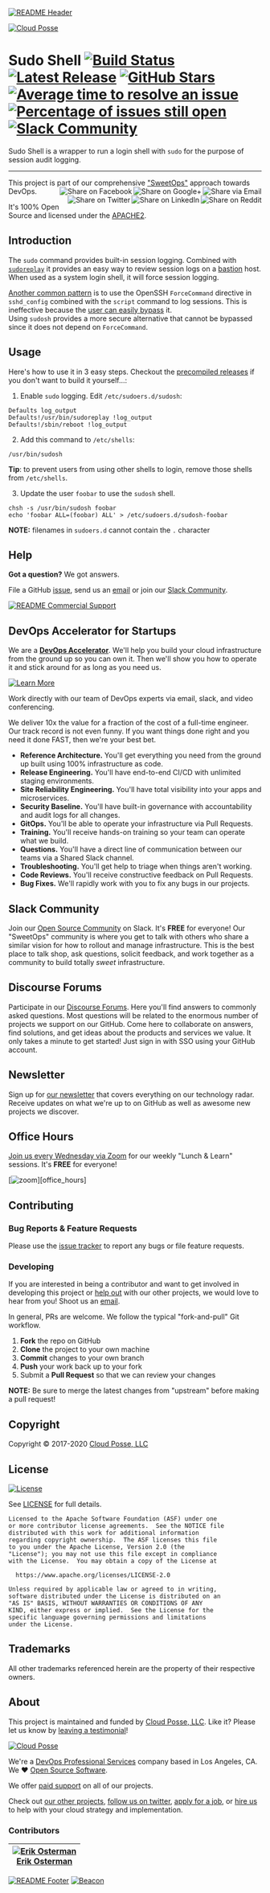 <!-- 














  ** DO NOT EDIT THIS FILE
  ** 
  ** This file was automatically generated by the `build-harness`. 
  ** 1) Make all changes to `README.yaml` 
  ** 2) Run `make init` (you only need to do this once)
  ** 3) Run`make readme` to rebuild this file. 
  **
  ** (We maintain HUNDREDS of open source projects. This is how we maintain our sanity.)
  **















  -->
[![README Header][readme_header_img]][readme_header_link]

[![Cloud Posse][logo]](https://cpco.io/homepage)

# Sudo Shell [![Build Status](https://github.com/cloudposse/sudosh/workflows/go/badge.svg?branch=master)](https://github.com/cloudposse/sudosh/actions) [![Latest Release](https://img.shields.io/github/release/cloudposse/sudosh.svg)](https://github.com/cloudposse/sudosh/releases/latest) [![GitHub Stars](https://img.shields.io/github/stars/cloudposse/sudosh.svg)](https://github.com/cloudposse/sudosh/stargazers) [![Average time to resolve an issue](http://isitmaintained.com/badge/resolution/cloudposse/sudosh.svg)](http://isitmaintained.com/project/cloudposse/sudosh) [![Percentage of issues still open](http://isitmaintained.com/badge/open/cloudposse/sudosh.svg)](http://isitmaintained.com/project/cloudposse/sudosh) [![Slack Community](https://slack.cloudposse.com/badge.svg)](https://slack.cloudposse.com)


Sudo Shell is a wrapper to run a login shell with `sudo` for the purpose of session audit logging. 


---

This project is part of our comprehensive ["SweetOps"](https://cpco.io/sweetops) approach towards DevOps. 
[<img align="right" title="Share via Email" src="https://docs.cloudposse.com/images/ionicons/ios-email-outline-2.0.1-16x16-999999.svg"/>][share_email]
[<img align="right" title="Share on Google+" src="https://docs.cloudposse.com/images/ionicons/social-googleplus-outline-2.0.1-16x16-999999.svg" />][share_googleplus]
[<img align="right" title="Share on Facebook" src="https://docs.cloudposse.com/images/ionicons/social-facebook-outline-2.0.1-16x16-999999.svg" />][share_facebook]
[<img align="right" title="Share on Reddit" src="https://docs.cloudposse.com/images/ionicons/social-reddit-outline-2.0.1-16x16-999999.svg" />][share_reddit]
[<img align="right" title="Share on LinkedIn" src="https://docs.cloudposse.com/images/ionicons/social-linkedin-outline-2.0.1-16x16-999999.svg" />][share_linkedin]
[<img align="right" title="Share on Twitter" src="https://docs.cloudposse.com/images/ionicons/social-twitter-outline-2.0.1-16x16-999999.svg" />][share_twitter]




It's 100% Open Source and licensed under the [APACHE2](LICENSE).












## Introduction

The `sudo` command provides built-in session logging. 
Combined with [`sudoreplay`](https://www.sudo.ws/man/1.8.13/sudoreplay.man.html) 
it provides an easy way to review session logs on a 
[bastion](https://github.com/cloudposse/bastion/) host. 
When used as a system login shell, it will force session logging.

[Another common pattern](https://aws.amazon.com/blogs/security/how-to-record-ssh-sessions-established-through-a-bastion-host/) 
is to use the OpenSSH `ForceCommand` directive in `sshd_config` combined with the `script` command to log sessions. 
This is ineffective because the [user can easily bypass](http://serverfault.com/a/639814) it.  
Using `sudosh` provides a more secure alternative that cannot be bypassed since it does not depend on `ForceCommand`.

## Usage



Here's how to use it in 3 easy steps. 
Checkout the [precompiled releases](https://github.com/cloudposse/sudosh/releases) 
if you don't want to build it yourself...:

1. Enable `sudo` logging. Edit `/etc/sudoers.d/sudosh`:

  ```
  Defaults log_output
  Defaults!/usr/bin/sudoreplay !log_output
  Defaults!/sbin/reboot !log_output
  ```

2. Add this command to `/etc/shells`:

  ```
  /usr/bin/sudosh
  ```

  **Tip**: to prevent users from using other shells to login, remove those shells from `/etc/shells`.


3. Update the user `foobar` to use the `sudosh` shell. 

  ```
  chsh -s /usr/bin/sudosh foobar
  echo 'foobar ALL=(foobar) ALL' > /etc/sudoers.d/sudosh-foobar
  ```
  **NOTE:** filenames in `sudoers.d` cannot contain the `.` character








## Help

**Got a question?** We got answers. 

File a GitHub [issue](https://github.com/cloudposse/sudosh/issues), send us an [email][email] or join our [Slack Community][slack].

[![README Commercial Support][readme_commercial_support_img]][readme_commercial_support_link]

## DevOps Accelerator for Startups


We are a [**DevOps Accelerator**][commercial_support]. We'll help you build your cloud infrastructure from the ground up so you can own it. Then we'll show you how to operate it and stick around for as long as you need us. 

[![Learn More](https://img.shields.io/badge/learn%20more-success.svg?style=for-the-badge)][commercial_support]

Work directly with our team of DevOps experts via email, slack, and video conferencing.

We deliver 10x the value for a fraction of the cost of a full-time engineer. Our track record is not even funny. If you want things done right and you need it done FAST, then we're your best bet.

- **Reference Architecture.** You'll get everything you need from the ground up built using 100% infrastructure as code.
- **Release Engineering.** You'll have end-to-end CI/CD with unlimited staging environments.
- **Site Reliability Engineering.** You'll have total visibility into your apps and microservices.
- **Security Baseline.** You'll have built-in governance with accountability and audit logs for all changes.
- **GitOps.** You'll be able to operate your infrastructure via Pull Requests.
- **Training.** You'll receive hands-on training so your team can operate what we build.
- **Questions.** You'll have a direct line of communication between our teams via a Shared Slack channel.
- **Troubleshooting.** You'll get help to triage when things aren't working.
- **Code Reviews.** You'll receive constructive feedback on Pull Requests.
- **Bug Fixes.** We'll rapidly work with you to fix any bugs in our projects.

## Slack Community

Join our [Open Source Community][slack] on Slack. It's **FREE** for everyone! Our "SweetOps" community is where you get to talk with others who share a similar vision for how to rollout and manage infrastructure. This is the best place to talk shop, ask questions, solicit feedback, and work together as a community to build totally *sweet* infrastructure.

## Discourse Forums

Participate in our [Discourse Forums][discourse]. Here you'll find answers to commonly asked questions. Most questions will be related to the enormous number of projects we support on our GitHub. Come here to collaborate on answers, find solutions, and get ideas about the products and services we value. It only takes a minute to get started! Just sign in with SSO using your GitHub account.

## Newsletter

Sign up for [our newsletter][newsletter] that covers everything on our technology radar.  Receive updates on what we're up to on GitHub as well as awesome new projects we discover. 

## Office Hours

[Join us every Wednesday via Zoom][office_hours] for our weekly "Lunch & Learn" sessions. It's **FREE** for everyone! 

[![zoom](https://img.cloudposse.com/fit-in/200x200/https://cloudposse.com/wp-content/uploads/2019/08/Powered-by-Zoom.png")][office_hours]

## Contributing

### Bug Reports & Feature Requests

Please use the [issue tracker](https://github.com/cloudposse/sudosh/issues) to report any bugs or file feature requests.

### Developing

If you are interested in being a contributor and want to get involved in developing this project or [help out](https://cpco.io/help-out) with our other projects, we would love to hear from you! Shoot us an [email][email].

In general, PRs are welcome. We follow the typical "fork-and-pull" Git workflow.

 1. **Fork** the repo on GitHub
 2. **Clone** the project to your own machine
 3. **Commit** changes to your own branch
 4. **Push** your work back up to your fork
 5. Submit a **Pull Request** so that we can review your changes

**NOTE:** Be sure to merge the latest changes from "upstream" before making a pull request!


## Copyright

Copyright © 2017-2020 [Cloud Posse, LLC](https://cpco.io/copyright)



## License 

[![License](https://img.shields.io/badge/License-Apache%202.0-blue.svg)](https://opensource.org/licenses/Apache-2.0) 

See [LICENSE](LICENSE) for full details.

    Licensed to the Apache Software Foundation (ASF) under one
    or more contributor license agreements.  See the NOTICE file
    distributed with this work for additional information
    regarding copyright ownership.  The ASF licenses this file
    to you under the Apache License, Version 2.0 (the
    "License"); you may not use this file except in compliance
    with the License.  You may obtain a copy of the License at

      https://www.apache.org/licenses/LICENSE-2.0

    Unless required by applicable law or agreed to in writing,
    software distributed under the License is distributed on an
    "AS IS" BASIS, WITHOUT WARRANTIES OR CONDITIONS OF ANY
    KIND, either express or implied.  See the License for the
    specific language governing permissions and limitations
    under the License.









## Trademarks

All other trademarks referenced herein are the property of their respective owners.

## About

This project is maintained and funded by [Cloud Posse, LLC][website]. Like it? Please let us know by [leaving a testimonial][testimonial]!

[![Cloud Posse][logo]][website]

We're a [DevOps Professional Services][hire] company based in Los Angeles, CA. We ❤️  [Open Source Software][we_love_open_source].

We offer [paid support][commercial_support] on all of our projects.  

Check out [our other projects][github], [follow us on twitter][twitter], [apply for a job][jobs], or [hire us][hire] to help with your cloud strategy and implementation.



### Contributors

|  [![Erik Osterman][osterman_avatar]][osterman_homepage]<br/>[Erik Osterman][osterman_homepage] |
|---|

  [osterman_homepage]: https://github.com/osterman
  [osterman_avatar]: https://img.cloudposse.com/150x150/https://github.com/osterman.png

[![README Footer][readme_footer_img]][readme_footer_link]
[![Beacon][beacon]][website]

  [logo]: https://cloudposse.com/logo-300x69.svg
  [docs]: https://cpco.io/docs?utm_source=github&utm_medium=readme&utm_campaign=cloudposse/sudosh&utm_content=docs
  [website]: https://cpco.io/homepage?utm_source=github&utm_medium=readme&utm_campaign=cloudposse/sudosh&utm_content=website
  [github]: https://cpco.io/github?utm_source=github&utm_medium=readme&utm_campaign=cloudposse/sudosh&utm_content=github
  [jobs]: https://cpco.io/jobs?utm_source=github&utm_medium=readme&utm_campaign=cloudposse/sudosh&utm_content=jobs
  [hire]: https://cpco.io/hire?utm_source=github&utm_medium=readme&utm_campaign=cloudposse/sudosh&utm_content=hire
  [slack]: https://cpco.io/slack?utm_source=github&utm_medium=readme&utm_campaign=cloudposse/sudosh&utm_content=slack
  [linkedin]: https://cpco.io/linkedin?utm_source=github&utm_medium=readme&utm_campaign=cloudposse/sudosh&utm_content=linkedin
  [twitter]: https://cpco.io/twitter?utm_source=github&utm_medium=readme&utm_campaign=cloudposse/sudosh&utm_content=twitter
  [testimonial]: https://cpco.io/leave-testimonial?utm_source=github&utm_medium=readme&utm_campaign=cloudposse/sudosh&utm_content=testimonial
  [office_hours]: https://cloudposse.com/office-hours?utm_source=github&utm_medium=readme&utm_campaign=cloudposse/sudosh&utm_content=office_hours
  [newsletter]: https://cpco.io/newsletter?utm_source=github&utm_medium=readme&utm_campaign=cloudposse/sudosh&utm_content=newsletter
  [discourse]: https://ask.sweetops.com/?utm_source=github&utm_medium=readme&utm_campaign=cloudposse/sudosh&utm_content=discourse
  [email]: https://cpco.io/email?utm_source=github&utm_medium=readme&utm_campaign=cloudposse/sudosh&utm_content=email
  [commercial_support]: https://cpco.io/commercial-support?utm_source=github&utm_medium=readme&utm_campaign=cloudposse/sudosh&utm_content=commercial_support
  [we_love_open_source]: https://cpco.io/we-love-open-source?utm_source=github&utm_medium=readme&utm_campaign=cloudposse/sudosh&utm_content=we_love_open_source
  [terraform_modules]: https://cpco.io/terraform-modules?utm_source=github&utm_medium=readme&utm_campaign=cloudposse/sudosh&utm_content=terraform_modules
  [readme_header_img]: https://cloudposse.com/readme/header/img
  [readme_header_link]: https://cloudposse.com/readme/header/link?utm_source=github&utm_medium=readme&utm_campaign=cloudposse/sudosh&utm_content=readme_header_link
  [readme_footer_img]: https://cloudposse.com/readme/footer/img
  [readme_footer_link]: https://cloudposse.com/readme/footer/link?utm_source=github&utm_medium=readme&utm_campaign=cloudposse/sudosh&utm_content=readme_footer_link
  [readme_commercial_support_img]: https://cloudposse.com/readme/commercial-support/img
  [readme_commercial_support_link]: https://cloudposse.com/readme/commercial-support/link?utm_source=github&utm_medium=readme&utm_campaign=cloudposse/sudosh&utm_content=readme_commercial_support_link
  [share_twitter]: https://twitter.com/intent/tweet/?text=Sudo+Shell&url=https://github.com/cloudposse/sudosh
  [share_linkedin]: https://www.linkedin.com/shareArticle?mini=true&title=Sudo+Shell&url=https://github.com/cloudposse/sudosh
  [share_reddit]: https://reddit.com/submit/?url=https://github.com/cloudposse/sudosh
  [share_facebook]: https://facebook.com/sharer/sharer.php?u=https://github.com/cloudposse/sudosh
  [share_googleplus]: https://plus.google.com/share?url=https://github.com/cloudposse/sudosh
  [share_email]: mailto:?subject=Sudo+Shell&body=https://github.com/cloudposse/sudosh
  [beacon]: https://ga-beacon.cloudposse.com/UA-76589703-4/cloudposse/sudosh?pixel&cs=github&cm=readme&an=sudosh
